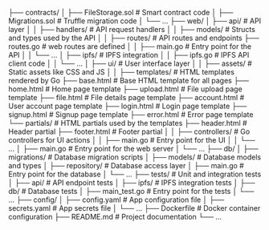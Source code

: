 ├── contracts/
│   ├── FileStorage.sol          # Smart contract code
│   ├── Migrations.sol           # Truffle migration code
│   └── ...
├── web/
│   ├── api/                     # API layer
│   │   ├── handlers/           # API request handlers
│   │   ├── models/             # Structs and types used by the API
│   │   ├── routes/             # API routes and endpoints
            ├── routes.go        # web routes are defined 
│   │   ├── main.go             # Entry point for the API
│   │   └── ...
│   ├── ipfs/                    # IPFS integration
│   │   ├── ipfs.go             # IPFS API client code
│   │   └── ...
│   ├── ui/                      # User interface layer
│   │   ├── assets/             # Static assets like CSS and JS
│   │   ├── templates/          # HTML templates rendered by Go
            ├── base.html         # Base HTML template for all pages
            ├── home.html         # Home page template
            ├── upload.html       # File upload page template
            ├── file.html         # File details page template
            ├── account.html      # User account page template
            ├── login.html        # Login page template
            ├── signup.html       # Signup page template
            ├── error.html        # Error page template
            └── partials/         # HTML partials used by the templates
                ├── header.html   # Header partial
                ├── footer.html   # Footer partial
│   │   ├── controllers/        # Go controllers for UI actions
│   │   ├── main.go             # Entry point for the UI
│   │   └── ...
│   ├── main.go                 # Entry point for the web server
│   └── ...
├── db/
│   ├── migrations/             # Database migration scripts
│   ├── models/                 # Database models and types
│   ├── repository/             # Database access layer
│   ├── main.go                 # Entry point for the database
│   └── ...
├── tests/                       # Unit and integration tests
│   ├── api/                     # API endpoint tests
│   ├── ipfs/                    # IPFS integration tests
│   ├── db/                      # Database tests
│   ├── main_test.go            # Entry point for the tests
│   └── ...
├── config/
│   ├── config.yaml             # App configuration file
│   ├── secrets.yaml            # App secrets file
│   └── ...
├── Dockerfile                  # Docker container configuration
├── README.md                   # Project documentation
└── ...
